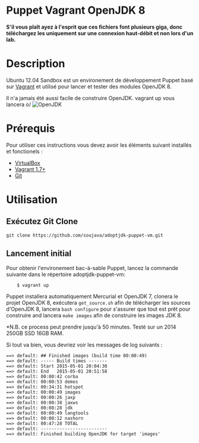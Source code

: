 # Puppet Vagrant OpenJDK 8 

**S'il vous plaît ayez à l'esprit que ces fichiers font plusieurs giga, donc téléchargez les uniquement sur une connexion haut-débit et non lors d'un lab.**

Description
===========
Ubuntu 12.04 Sandbox est un environement de développement Puppet basé sur [Vagrant](http://vagrantup.com/)
et utilisé pour lancer et tester des modules OpenJDK 8.

Il n'a jamais été aussi facile de construire OpenJDK. vagrant up vous lancera o/
![OpenJDK](https://soujavablog.files.wordpress.com/2015/05/openjdk.jpg)

Prérequis
============

Pour utiliser ces instructions vous devez avoir les éléments suivant installés et fonctionels :

* [VirtualBox](https://www.virtualbox.org/)
* [Vagrant 1.7+](http://vagrantup.com/)
* [Git](http://git-scm.com/book/en/v2/Getting-Started-Installing-Git)

Utilisation
===========


Exécutez Git Clone
-------------

```
git clone https://github.com/soujava/adoptjdk-puppet-vm.git
```

Lancement initial
---------------

Pour obtenir l'environement bac-à-sable Puppet, lancez la commande suivante dans le répertoire adoptjdk-puppet-vm:

```
    $ vagrant up
```

Puppet installera automatiquement Mercurial et OpenJDK 7,
clonera le projet OpenJDK 8, exécutera ```get_source.sh``` afin de télécharger les sources d'OpenJDK 8,
lancera ```bash configure``` pour s'assurer que tout est prêt pour construire and lancera ```make images``` afin de construire les images JDK 8.

*N.B. ce process peut prendre jusqu'à 50 minutes. Testé sur un 2014 250GB SSD 16GB RAM.


Si tout va bien, vous devriez voir les messages de log suivants :

```
==> default: ## Finished images (build time 00:00:49)
==> default: ----- Build times -------
==> default: Start 2015-05-01 20:04:30
==> default: End   2015-05-01 20:51:58
==> default: 00:00:42 corba
==> default: 00:00:53 demos
==> default: 00:34:31 hotspot
==> default: 00:00:49 images
==> default: 00:00:26 jaxp
==> default: 00:00:38 jaxws
==> default: 00:08:28 jdk
==> default: 00:00:49 langtools
==> default: 00:00:12 nashorn
==> default: 00:47:28 TOTAL
==> default: -------------------------
==> default: Finished building OpenJDK for target 'images'
```
